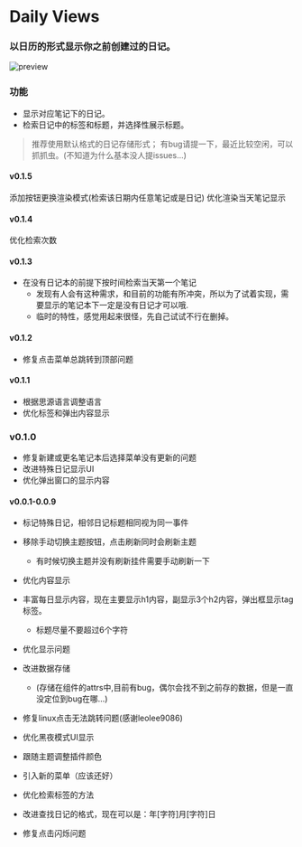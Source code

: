 # Daily Views

### 以日历的形式显示你之前创建过的日记。
![preview](https://raw.githubusercontent.com/fatevase/SiYuanDailyViews/main/preview.png)

### 功能
* 显示对应笔记下的日记。
* 检索日记中的标签和标题，并选择性展示标题。

> 推荐使用默认格式的日记存储形式；
> 有bug请提一下，最近比较空闲，可以抓抓虫。(不知道为什么基本没人提issues...)


#### v0.1.5
添加按钮更换渲染模式(检索该日期内任意笔记或是日记)
优化渲染当天笔记显示

#### v0.1.4
优化检索次数

#### v0.1.3
* 在没有日记本的前提下按时间检索当天第一个笔记
  * 发现有人会有这种需求，和目前的功能有所冲突，所以为了试着实现，需要显示的笔记本下一定是没有日记才可以哦.
  * 临时的特性，感觉用起来很怪，先自己试试不行在删掉。


#### v0.1.2
* 修复点击菜单总跳转到顶部问题

#### v0.1.1
* 根据思源语言调整语言
* 优化标签和弹出内容显示

### v0.1.0
* 修复新建或更名笔记本后选择菜单没有更新的问题
* 改进特殊日记显示UI
* 优化弹出窗口的显示内容

#### v0.0.1-0.0.9
* 标记特殊日记，相邻日记标题相同视为同一事件

* 移除手动切换主题按钮，点击刷新同时会刷新主题
  * 有时候切换主题并没有刷新挂件需要手动刷新一下

* 优化内容显示

* 丰富每日显示内容，现在主要显示h1内容，副显示3个h2内容，弹出框显示tag标签。
  * 标题尽量不要超过6个字符
* 优化显示问题


* 改进数据存储
  * (存储在组件的attrs中,目前有bug，偶尔会找不到之前存的数据，但是一直没定位到bug在哪...)
* 修复linux点击无法跳转问题(感谢leolee9086)
* 优化黑夜模式UI显示

* 跟随主题调整插件颜色
* 引入新的菜单（应该还好）

* 优化检索标签的方法
* 改进查找日记的格式，现在可以是：年[字符]月[字符]日

* 修复点击闪烁问题

